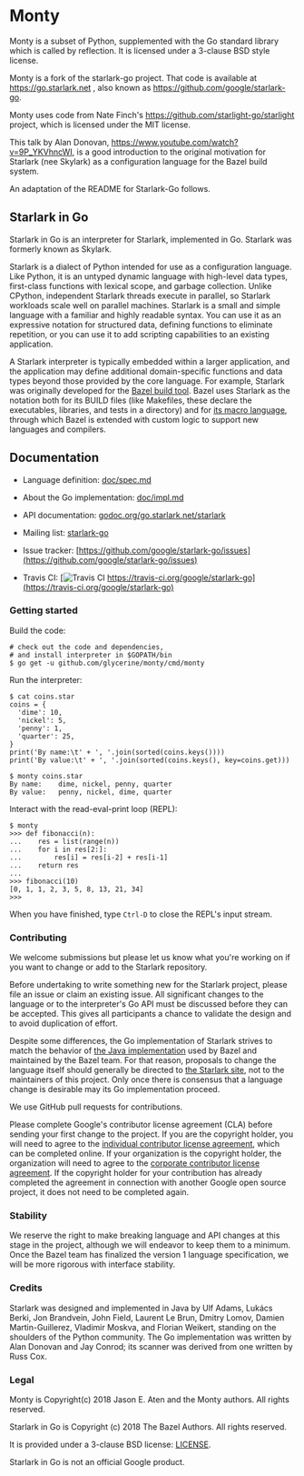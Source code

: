 # Monty

Monty is a subset of Python, supplemented with the Go standard
library which is called by reflection. It is licensed under a
3-clause BSD style license.

Monty is a fork of the starlark-go project.
That code is available at https://go.starlark.net ,
also known as https://github.com/google/starlark-go.

Monty uses code from Nate Finch's https://github.com/starlight-go/starlight
project, which is licensed under the MIT license.

This talk by Alan Donovan, https://www.youtube.com/watch?v=9P_YKVhncWI, is a good
introduction to the original motivation for Starlark (nee Skylark) as a configuration
language for the Bazel build system.

An adaptation of the README for Starlark-Go follows.

## Starlark in Go

Starlark in Go is an interpreter for Starlark, implemented in Go.
Starlark was formerly known as Skylark.

Starlark is a dialect of Python intended for use as a configuration language.
Like Python, it is an untyped dynamic language with high-level data
types, first-class functions with lexical scope, and garbage collection.
Unlike CPython, independent Starlark threads execute in parallel, so
Starlark workloads scale well on parallel machines.
Starlark is a small and simple language with a familiar and highly
readable syntax. You can use it as an expressive notation for
structured data, defining functions to eliminate repetition, or you
can use it to add scripting capabilities to an existing application.

A Starlark interpreter is typically embedded within a larger
application, and the application may define additional domain-specific
functions and data types beyond those provided by the core language.
For example, Starlark was originally developed for the
[Bazel build tool](https://bazel.build).
Bazel uses Starlark as the notation both for its BUILD files (like
Makefiles, these declare the executables, libraries, and tests in a
directory) and for [its macro
language](https://docs.bazel.build/versions/master/skylark/language.html),
through which Bazel is extended with custom logic to support new
languages and compilers.


## Documentation

* Language definition: [doc/spec.md](doc/spec.md)

* About the Go implementation: [doc/impl.md](doc/impl.md)

* API documentation: [godoc.org/go.starlark.net/starlark](https://godoc.org/go.starlark.net/starlark)

* Mailing list: [starlark-go](https://groups.google.com/forum/#!forum/starlark-go)

* Issue tracker: [https://github.com/google/starlark-go/issues](https://github.com/google/starlark-go/issues)

* Travis CI: [![Travis CI](https://travis-ci.org/google/starlark-go.svg) https://travis-ci.org/google/starlark-go](https://travis-ci.org/google/starlark-go)

### Getting started

Build the code:

```shell
# check out the code and dependencies,
# and install interpreter in $GOPATH/bin
$ go get -u github.com/glycerine/monty/cmd/monty
```

Run the interpreter:

```
$ cat coins.star
coins = {
  'dime': 10,
  'nickel': 5,
  'penny': 1,
  'quarter': 25,
}
print('By name:\t' + ', '.join(sorted(coins.keys())))
print('By value:\t' + ', '.join(sorted(coins.keys(), key=coins.get)))

$ monty coins.star
By name:	dime, nickel, penny, quarter
By value:	penny, nickel, dime, quarter
```

Interact with the read-eval-print loop (REPL):

```
$ monty
>>> def fibonacci(n):
...    res = list(range(n))
...    for i in res[2:]:
...        res[i] = res[i-2] + res[i-1]
...    return res
...
>>> fibonacci(10)
[0, 1, 1, 2, 3, 5, 8, 13, 21, 34]
>>>
```

When you have finished, type `Ctrl-D` to close the REPL's input stream. 

### Contributing

We welcome submissions but please let us know what you're working on
if you want to change or add to the Starlark repository.

Before undertaking to write something new for the Starlark project,
please file an issue or claim an existing issue.
All significant changes to the language or to the interpreter's Go
API must be discussed before they can be accepted.
This gives all participants a chance to validate the design and to
avoid duplication of effort.

Despite some differences, the Go implementation of Starlark strives to
match the behavior of [the Java implementation](https://github.com/bazelbuild/bazel)
used by Bazel and maintained by the Bazel team.
For that reason, proposals to change the language itself should
generally be directed to [the Starlark site](
https://github.com/bazelbuild/starlark/), not to the maintainers of this
project.
Only once there is consensus that a language change is desirable may
its Go implementation proceed.

We use GitHub pull requests for contributions.

Please complete Google's contributor license agreement (CLA) before
sending your first change to the project.  If you are the copyright
holder, you will need to agree to the
[individual contributor license agreement](https://cla.developers.google.com/about/google-individual),
which can be completed online.
If your organization is the copyright holder, the organization will
need to agree to the [corporate contributor license agreement](https://cla.developers.google.com/about/google-corporate).
If the copyright holder for your contribution has already completed
the agreement in connection with another Google open source project,
it does not need to be completed again.

### Stability

We reserve the right to make breaking language and API changes at this
stage in the project, although we will endeavor to keep them to a minimum.
Once the Bazel team has finalized the version 1 language specification,
we will be more rigorous with interface stability.

### Credits

Starlark was designed and implemented in Java by
Ulf Adams,
Lukács Berki,
Jon Brandvein,
John Field,
Laurent Le Brun,
Dmitry Lomov,
Damien Martin-Guillerez,
Vladimir Moskva, and
Florian Weikert,
standing on the shoulders of the Python community.
The Go implementation was written by Alan Donovan and Jay Conrod;
its scanner was derived from one written by Russ Cox.

### Legal

Monty is Copyright(c) 2018 Jason E. Aten and the Monty authors.
All rights reserved.

Starlark in Go is Copyright (c) 2018 The Bazel Authors.
All rights reserved.

It is provided under a 3-clause BSD license:
[LICENSE](https://github.com/glycerine/monty/blob/master/LICENSE).

Starlark in Go is not an official Google product.
